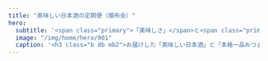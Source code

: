 ```yaml
---
title: "美味しい日本酒の定期便（頒布会）"
hero:
  subtitle: '<span class="primary">「美味しさ」</span>と<span class="primary">「希少性」</span>にこだわった、<br>ソムリエ厳選の極上セレクション。<br>月々2,980円から、入手が困難な<br>全国の極上日本酒を楽しめる。<br><br>今だけ、<span class="primary">送料ずっと無料</span>。<br>安心の<span class="primary">「美味しさ保証」</span>付き。'
  image: "/img/home/hero/001"
  caption: '<h3 class="b db mb2">お届けした「美味しい日本酒」と「本格一品おつまみ」</h3>岩手誉 純米吟醸 夢ふぶき<br>ひろしま牡蠣のオリーブオイル漬け'
---
```


